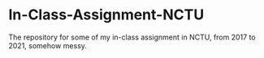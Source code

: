 # In-Class-Assignment-NCTU

The repository for some of my in-class assignment in NCTU, from 2017 to 2021, somehow messy.
